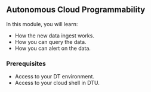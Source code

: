 ## Autonomous Cloud Programmability

In this module, you will learn:
- How the new data ingest works.
- How you can query the data.
- How you can alert on the data.

### Prerequisites

- Access to your DT environment.
- Access to your cloud shell in DTU.
